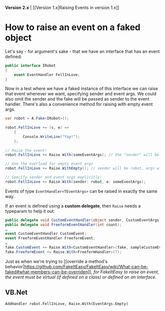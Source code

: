 **Version 2.x** | [[Version 1.x|Raising Events in version 1.x]]

# How to raise an event on a faked object

Let's say - for argument's sake - that we have an interface that has an event defined:

```csharp
public interface IRobot
{ 
    event EventHandler FellInLove;
}
```

Now in a test where we have a faked instance of this interface we can raise that event whenever we want, specifying sender and event args. We could also omit the sender and the fake will be passed as sender to the event handler. There's also a convenience method for raising with empty event args.

```csharp
var robot = A.Fake<IRobot>();
            
robot.FellInLove += (s, e) =>
    {
        Console.WriteLine("Yay!");
    };
         
// Raise the event!
robot.FellInLove += Raise.With(someEventArgs); // the "sender" will be robot

// Use the overload for empty event args
robot.FellInLove += Raise.WithEmpty(); // sender will be robot, args will be EventArgs.Empty

// Specify sender and event args explicitly:
robot.FellInLove += Raise.With(sender: robot, e: someEventArgs);
```

Events of type `EventHandler<TEventArgs>` can be raised in exactly the same way. 

If an event is defined using a **custom delegate**, then `Raise` needs a typeparam to help it out:

```csharp
public delegate void CustomEventHandler(object sender, CustomEventArgs e);
public delegate void FreeformEventHandler(int count);
…
event CustomEventHandler CustomEvent;
event FreeformEventHandler FreeformEvent;
…
fake.CustomEvent += Raise.With<CustomEventHandler>(fake, sampleCustomEventArgs);
fake.FreeformEvent += Raise.With<FreeformHandler>(7);
```

Just as when we're trying to [[override a method's behavior|https://github.com/FakeItEasy/FakeItEasy/wiki/What-can-be-faked#what-members-can-be-overriden]], _for FakeItEasy to raise an event, the event must be virtual (if defined on a class) or defined on an interface_.

## VB.Net

```vb.net
AddHandler robot.FellInLove, Raise.With(EventArgs.Empty)
```
